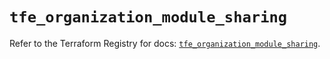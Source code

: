 # `tfe_organization_module_sharing`

Refer to the Terraform Registry for docs: [`tfe_organization_module_sharing`](https://registry.terraform.io/providers/hashicorp/tfe/0.68.2/docs/resources/organization_module_sharing).

